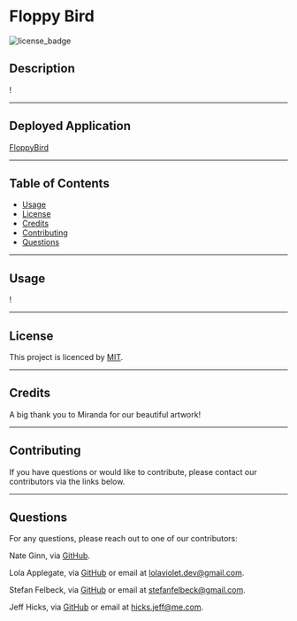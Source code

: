 # Floppy Bird
![license_badge](https://img.shields.io/badge/license-MIT-blueviolet)


## Description
!

---

## Deployed Application
[FloppyBird](https://floppybrd.herokuapp.com/)

---

## Table of Contents
* [Usage](#usage)
* [License](#license)
* [Credits](#credits)
* [Contributing](#contributing)
* [Questions](#questions)

---

## Usage
!

---

## License
This project is licenced by [MIT](https://choosealicense.com/licenses/mit/).

---

## Credits
A big thank you to Miranda for our beautiful artwork!

---

## Contributing
If you have questions or would like to contribute, please contact our contributors via the links below.

---


## Questions
For any questions, please reach out to one of our contributors: 

Nate Ginn, via [GitHub](https://github.com/jittel).

Lola Applegate, via [GitHub](https://github.com/lola-violet) or email at [lolaviolet.dev@gmail.com](mailto:lolaviolet.dev@gmail.com).

Stefan Felbeck, via [GitHub](https://github.com/SFelbeck) or email at [stefanfelbeck@gmail.com](mailto:stefanfelbeck@gmail.com).

Jeff Hicks, via [GitHub](https://github.com/Jixxin) or email at [hicks.jeff@me.com](mailto:hicks.jeff@me.com).

